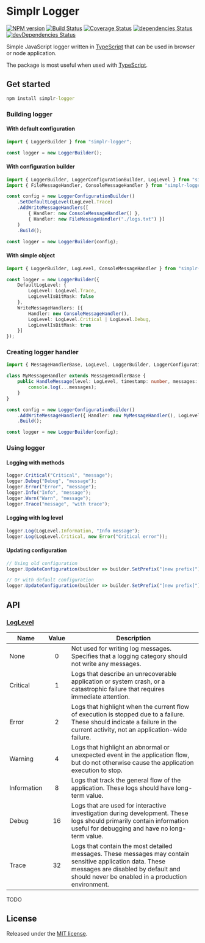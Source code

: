 # Simplr Logger

[![NPM version](http://img.shields.io/npm/v/simplr-logger.svg)](https://www.npmjs.com/package/simplr-logger)
[![Build Status](https://travis-ci.org/SimplrJS/simplr-logger.svg?branch=master)](https://travis-ci.org/SimplrJS/simplr-logger)
[![Coverage Status](https://coveralls.io/repos/github/SimplrJS/simplr-logger/badge.svg)](https://coveralls.io/github/SimplrJS/simplr-logger)
[![dependencies Status](https://david-dm.org/simplrjs/simplr-logger/status.svg)](https://david-dm.org/simplrjs/simplr-logger)
[![devDependencies Status](https://david-dm.org/simplrjs/simplr-logger/dev-status.svg)](https://david-dm.org/simplrjs/simplr-logger?type=dev)

Simple JavaScript logger written in [TypeScript](http://typescriptlang.org) that can be used in browser or node application.

The package is most useful when used with [TypeScript](http://typescriptlang.org).

## Get started

```cmd
npm install simplr-logger
```

### Building logger

#### With default configuration

```ts
import { LoggerBuilder } from "simplr-logger";

const logger = new LoggerBuilder();
```

#### With configuration builder

```ts
import { LoggerBuilder, LoggerConfigurationBuilder, LogLevel } from "simplr-logger";
import { FileMessageHandler, ConsoleMessageHandler } from "simplr-logger/handlers";

const config = new LoggerConfigurationBuilder()
    .SetDefaultLogLevel(LogLevel.Trace)
    .AddWriteMessageHandlers([
        { Handler: new ConsoleMessageHandler() },
        { Handler: new FileMessageHandler("./logs.txt") }]
    )
    .Build();

const logger = new LoggerBuilder(config);
```

#### With simple object

```ts
import { LoggerBuilder, LogLevel, ConsoleMessageHandler } from "simplr-logger";

const logger = new LoggerBuilder({
    DefaultLogLevel: {
        LogLevel: LogLevel.Trace,
        LogLevelIsBitMask: false
    },
    WriteMessageHandlers: [{
        Handler: new ConsoleMessageHandler(),
        LogLevel: LogLevel.Critical | LogLevel.Debug,
        LogLevelIsBitMask: true
    }]
});
```

### Creating logger handler

```ts
import { MessageHandlerBase, LogLevel, LoggerBuilder, LoggerConfigurationBuilder } from "simplr-logger";

class MyMessageHandler extends MessageHandlerBase {
    public HandleMessage(level: LogLevel, timestamp: number, messages: any[]): void {
        console.log(...messages);
    }
}

const config = new LoggerConfigurationBuilder()
    .AddWriteMessageHandler({ Handler: new MyMessageHandler(), LogLevel: LogLevel.Trace })
    .Build();

const logger = new LoggerBuilder(config);

```

### Using logger

#### Logging with methods

```ts
logger.Critical("Critical", "message");
logger.Debug("Debug", "message");
logger.Error("Error", "message");
logger.Info("Info", "message");
logger.Warn("Warn", "message");
logger.Trace("message", "with trace");
```

#### Logging with log level

```ts
logger.Log(LogLevel.Information, "Info message");
logger.Log(LogLevel.Critical, new Error("Critical error"));
```

#### Updating configuration

```ts
// Using old configuration
logger.UpdateConfiguration(builder => builder.SetPrefix("[new prefix]").Build());

// Or with default configuration
logger.UpdateConfiguration(builder => builder.SetPrefix("[new prefix]").Build(), false);
```

## API

### [LogLevel](./src/abstractions/log-level.ts)

|     Name    | Value | Description                                                                                                                                                                                          |
|-------------|:-----:|------------------------------------------------------------------------------------------------------------------------------------------------------------------------------------------------------|
|     None    |   0   | Not used for writing log messages. Specifies that a logging category should not write any messages.                                                                                                  |
|   Critical  |   1   | Logs that describe an unrecoverable application or system crash, or a catastrophic failure that requires immediate attention. |                                                                      |
|    Error    |   2   | Logs that highlight when the current flow of execution is stopped due to a failure. These should indicate a failure in the current activity, not an application-wide failure.                        |
|   Warning   |   4   | Logs that highlight an abnormal or unexpected event in the application flow, but do not otherwise cause the application execution to stop.                                                           |
| Information |   8   | Logs that track the general flow of the application. These logs should have long-term value.                                                                                                         |
|    Debug    |   16  | Logs that are used for interactive investigation during development. These logs should primarily contain information useful for debugging and have no long-term value.                               |
|    Trace    |   32  | Logs that contain the most detailed messages. These messages may contain sensitive application data. These messages are disabled by default and should never be enabled in a production environment. |

TODO

## License

Released under the [MIT license](LICENSE).
